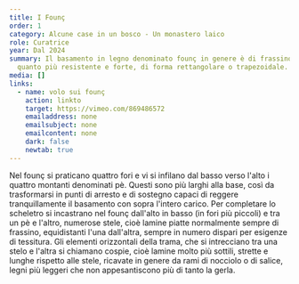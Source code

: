 ```yaml
---
title: I Founç
order: 1
category: Alcune case in un bosco - Un monastero laico
role: Curatrice
year: Dal 2024
summary: Il basamento in legno denominato founç in genere è di frassino, in
  quanto più resistente e forte, di forma rettangolare o trapezoidale.
media: []
links:
  - name: volo sui founç
    action: linkto
    target: https://vimeo.com/869486572
    emailaddress: none
    emailsubject: none
    emailcontent: none
    dark: false
    newtab: true
---
```

Nel founç si praticano quattro fori e vi si infilano dal basso verso l'alto i quattro montanti denominati pè. Questi sono più larghi alla base, così da trasformarsi in punti di arresto e di sostegno capaci di reggere tranquillamente il basamento con sopra l'intero carico. Per completare lo scheletro si incastrano nel founç dall'alto in basso (in fori più piccoli) e tra un pè e l'altro, numerose stele, cioè lamine piatte normalmente sempre di frassino, equidistanti l'una dall'altra, sempre in numero dispari per esigenze di tessitura. Gli elementi orizzontali della trama, che si intrecciano tra una stelo e l'altra si chiamano cospie, cioè lamine molto più sottili, strette e lunghe rispetto alle stele, ricavate in genere da rami di nocciolo o di salice, legni più leggeri che non appesantiscono più di tanto la gerla.
